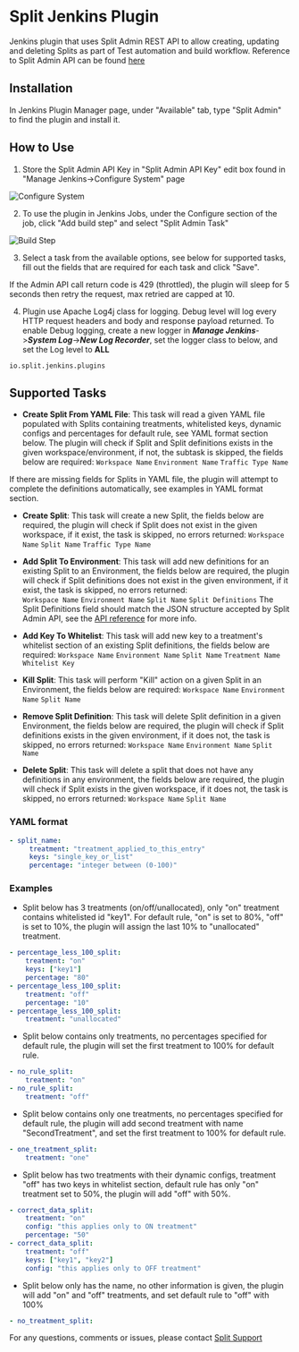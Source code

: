 
# Split Jenkins Plugin

Jenkins plugin that uses Split Admin REST API to allow creating,  updating and deleting Splits as part of Test automation and build workflow.
Reference to Split Admin API can be found [here](https://docs.split.io/reference)

## Installation
In Jenkins Plugin Manager page, under "Available" tab, type "Split Admin" to find the plugin and install it.

## How to Use

1. Store the Split Admin API Key in "Split Admin API Key" edit box found in "Manage Jenkins->Configure System" page

![Configure System](https://raw.githubusercontent.com/splitio/jenkins-split-plugin/master/images/img1.png?token=AJY6664VJRRJKKIJXVCHYA26T5P24)

2. To use the plugin in Jenkins Jobs, under the Configure section of the job, click "Add build step" and select "Split Admin Task"

![Build Step](https://raw.githubusercontent.com/splitio/jenkins-split-plugin/master/images/img2.png?token=AJY666ZLBIL3ERIPQMARFFS6T5QAA)

3. Select a task from the available options, see below for supported tasks, fill out the fields that are required for each task and click "Save".

<p class="callout info">If the Admin API call return code is 429 (throttled), the plugin will sleep for 5 seconds then retry the request, max retried are capped at 10.</p>

4. Plugin use Apache Log4j class for logging. Debug level will log every HTTP request headers and body and response payload returned.
To enable Debug logging, create a new logger in ***Manage Jenkins***->***System Log***->***New Log Recorder***, set the logger class to below, and set the Log level to **ALL**
```
io.split.jenkins.plugins
```

## Supported Tasks

 * **Create Split From YAML File**: This task will read a given YAML file populated with Splits containing treatments, whitelisted keys, dynamic configs and percentages for default rule, see YAML format section below. The plugin will check if Split and Split definitions exists in the given workspace/environment, if not, the subtask is skipped, the fields below are required:
    `Workspace Name`
    `Environment Name`
    `Traffic Type Name`
<p class="callout info">If there are missing fields for Splits in YAML file, the plugin will attempt to complete the definitions automatically, see examples in YAML format section.</p>

 * **Create Split**: This task will create a new Split, the fields below are required, the plugin will check if Split does not exist in the given workspace, if it exist, the task is skipped, no errors returned: 
    `Workspace Name`
    `Split Name`
    `Traffic Type Name`
    
 * **Add Split To Environment**: This task will add new definitions for an existing Split to an Environment, the fields below are required, the plugin will check if Split definitions does not exist in the given environment, if it exist, the task is skipped, no errors returned:  
    `Workspace Name`
    `Environment Name`
    `Split Name`
    `Split Definitions`
The Split Definitions field should match the JSON structure accepted by Split Admin API, see the [API reference](https://docs.split.io/reference#create-split-definition-in-environment) for more info.

 * **Add Key To Whitelist**: This task will add new key to a treatment's whitelist section of an existing Split definitions, the fields below are required:
    `Workspace Name`
    `Environment Name`
    `Split Name`
    `Treatment Name`
    `Whitelist Key`
    
 * **Kill Split**: This task will perform "Kill" action on a given Split in an Environment,  the fields below are required:
    `Workspace Name`
    `Environment Name`
    `Split Name`
    
 * **Remove Split Definition**: This task will delete Split definition in a given Environment, the fields below are required, the plugin will check if Split definitions exists in the given environment, if it does not, the task is skipped, no errors returned:
    `Workspace Name`
    `Environment Name`
    `Split Name`
    
 * **Delete Split**: This task will delete a split that does not have any definitions in any environment, the fields below are required, the plugin will check if Split exists in the given workspace, if it does not, the task is skipped, no errors returned:
    `Workspace Name`
    `Split Name`
    
### YAML format
```yaml
- split_name:
     treatment: "treatment_applied_to_this_entry"
     keys: "single_key_or_list"
     percentage: "integer between (0-100)"
```

### Examples

 * Split below has 3 treatments (on/off/unallocated), only "on" treatment contains whitelisted id "key1". For default rule, "on" is set to 80%, "off" is set to 10%, the plugin will assign the last 10% to "unallocated" treatment. 
```yaml
- percentage_less_100_split:
    treatment: "on"
    keys: ["key1"]
    percentage: "80"
- percentage_less_100_split:
    treatment: "off"
    percentage: "10"
- percentage_less_100_split:
    treatment: "unallocated"
```    
 * Split below contains only treatments, no percentages specified for default rule, the plugin will set the first treatment to 100% for default rule.
```yaml
- no_rule_split:
    treatment: "on"
- no_rule_split:
    treatment: "off"
```    
 * Split below contains only one treatments, no percentages specified for default rule, the plugin will add second treatment with name "SecondTreatment", and set the first treatment to 100% for default rule.
```yaml
- one_treatment_split:
    treatment: "one"
```    
 * Split below has two treatments with their dynamic configs, treatment "off" has two keys in whitelist section, default rule has only "on" treatment set to 50%, the plugin will add "off" with 50%.
```yaml
- correct_data_split:
    treatment: "on"
    config: "this applies only to ON treatment"
    percentage: "50"
- correct_data_split:
    treatment: "off"
    keys: ["key1", "key2"]
    config: "this applies only to OFF treatment"
```
 * Split below only has the name, no other information is given, the plugin will add "on" and "off" treatments, and set default rule to "off" with 100%
```yaml
- no_treatment_split:
```
For any questions, comments or issues, please contact [Split Support](mailto:support@split.io)

